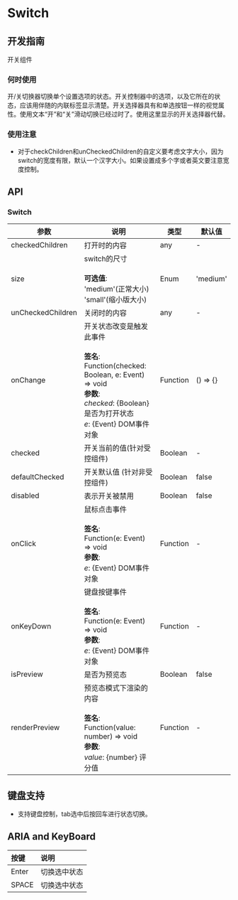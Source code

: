 # Switch

## 开发指南

开关组件

### 何时使用

开/关切换器切换单个设置选项的状态。开关控制器中的选项，以及它所在的状态，应该用伴随的内联标签显示清楚。开关选择器具有和单选按钮一样的视觉属性。使用文本“开”和“关”滑动切换已经过时了。使用这里显示的开关选择器代替。

### 使用注意

-   对于checkChildren和unCheckedChildren的自定义要考虑文字大小，因为switch的宽度有限，默认一个汉字大小。如果设置成多个字或者英文要注意宽度控制。

## API

### Switch

| 参数                | 说明                                                                                                                                             | 类型       | 默认值      |
| ----------------- | ---------------------------------------------------------------------------------------------------------------------------------------------- | -------- | -------- |
| checkedChildren   | 打开时的内容                                                                                                                                         | any      | -        |
| size              | switch的尺寸<br/><br/>**可选值**:<br/>'medium'(正常大小)<br/>'small'(缩小版大小)                                                                                  | Enum     | 'medium' |
| unCheckedChildren | 关闭时的内容                                                                                                                                         | any      | -        |
| onChange          | 开关状态改变是触发此事件<br/><br/>**签名**:<br/>Function(checked: Boolean, e: Event) => void<br/>**参数**:<br/>_checked_: {Boolean} 是否为打开状态<br/>_e_: {Event} DOM事件对象 | Function | () => {} |
| checked           | 开关当前的值(针对受控组件)                                                                                                                                 | Boolean  | -        |
| defaultChecked    | 开关默认值 (针对非受控组件)                                                                                                                                | Boolean  | false    |
| disabled          | 表示开关被禁用                                                                                                                                        | Boolean  | false    |
| onClick           | 鼠标点击事件<br/><br/>**签名**:<br/>Function(e: Event) => void<br/>**参数**:<br/>_e_: {Event} DOM事件对象                                                         | Function | -        |
| onKeyDown         | 键盘按键事件<br/><br/>**签名**:<br/>Function(e: Event) => void<br/>**参数**:<br/>_e_: {Event} DOM事件对象                                                         | Function | -        |
| isPreview         | 是否为预览态                                                                                                                                         | Boolean  | false    |
| renderPreview     | 预览态模式下渲染的内容<br/><br/>**签名**:<br/>Function(value: number) => void<br/>**参数**:<br/>_value_: {number} 评分值                                              | Function | -        |

## 键盘支持

-   支持键盘控制，tab选中后按回车进行状态切换。

## ARIA and KeyBoard

| 按键    | 说明     |
| :---- | :----- |
| Enter | 切换选中状态 |
| SPACE | 切换选中状态 |
